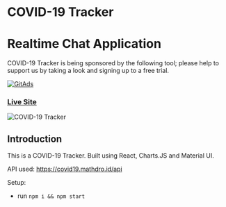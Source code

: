 # COVID-19 Tracker

# Realtime Chat Application

COVID-19 Tracker is being sponsored by the following tool; please help to support us by taking a look and signing up to a free trial.

<a href="https://tracking.gitads.io/?repo=project_corona_tracker">
 <img src="https://images.gitads.io/project_corona_tracker" alt="GitAds"/> 
</a>

### [Live Site](https://covid19statswebsite.netlify.com/)

![COVID-19 Tracker](https://i.ibb.co/X87BqVY/Screenshot-2020-04-13-at-10-14-58.png)

## Introduction

 This is  a COVID-19 Tracker. Built using React, Charts.JS and Material UI.

API used: https://covid19.mathdro.id/api

Setup:
- run ```npm i && npm start```
